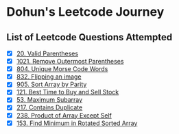 # Dohun's Leetcode Journey

## List of Leetcode Questions Attempted
- [x] [20. Valid Parentheses](https://github.com/doinghun/leetcode/blob/master/valid-parentheses.js)
- [x] [1021. Remove Outermost Parentheses](https://github.com/doinghun/leetcode/blob/master/remove-outermost-paretheses.js)
- [x] [804. Unique Morse Code Words](https://github.com/doinghun/leetcode/blob/master/unique-morse-code-words.js)
- [x] [832. Flipping an image](https://github.com/doinghun/leetcode/blob/master/flipping-image.md)
- [x] [905. Sort Array by Parity](https://github.com/doinghun/leetcode/blob/master/sort-array-by-parity.md)
- [x] [121. Best Time to Buy and Sell Stock](https://github.com/doinghun/leetcode/blob/master/best-time-to-buy-and-sell-stock.md)
- [x] [53. Maximum Subarray](https://github.com/doinghun/leetcode/blob/master/maximum-subarray.md)
- [x] [217. Contains Duplicate](https://github.com/doinghun/leetcode/blob/master/contains-duplicate.md)
- [x] [238. Product of Array Except Self](https://github.com/doinghun/leetcode/blob/master/product-of-array-except-self.md)
- [x] [153. Find Minimum in Rotated Sorted Array](https://github.com/doinghun/leetcode/blob/master/find-minimum-in-rotated-sorted-array.md)

